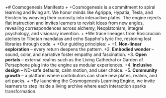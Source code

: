 +# Cosmogenesis Manifesto
+
+Cosmogenesis is a commitment to spiral learning and living art. We honor minds like Agrippa, Hypatia, Tesla, and Einstein by weaving their curiosity into interactive plates. The engine rejects flat instruction and invites learners to revisit ideas from new angles, revealing correspondences across alchemy, Neoplatonism, integral psychology, and visionary invention.
+
+We trace lineages from Rosicrucian ateliers to Tibetan mandalas and echo Sappho's lyric fire, restoring lost libraries through code.
+
+Our guiding principles:
+
+1. **Non-linear exploration** – every return deepens the pattern.
+2. **Embodied wonder** – sound, color, and narrative foster empathy and fascination.
+3. **Open portals** – external realms such as the Living Cathedral or Garden of Persephone plug into the engine as modular experiences.
+4. **Inclusive design** – ND-safe defaults, calm motion, and user choice.
+5. **Community growth** – a platform where contributors can share new plates, realms, and art packs.
+
+By launching the Cosmogenesis Learning Engine, we invite learners to step inside a living archive where each interaction sparks transformation.
